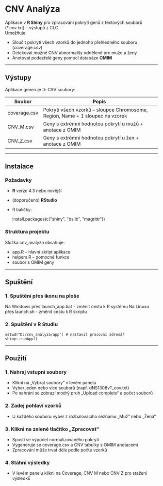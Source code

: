 # CNV Analýza

Aplikace v **R Shiny** pro zpracování pokrytí genů z textových souborů (*.cov.txt) – výstupů z CLC.  
Umožňuje:

- Sloučit pokrytí všech vzorků do jednoho přehledného souboru (coverage.csv)
- Detekovat možné CNV abnormality odděleně pro muže a ženy
- Anotovat podezřelé geny pomocí databáze **OMIM**

---

## Výstupy

Aplikace generuje tři CSV soubory:

| Soubor       | Popis |
|--------------|-------|
| coverage.csv | Pokrytí všech vzorků – sloupce Chromosome, Region, Name + 1 sloupec na vzorek |
| CNV_M.csv    | Geny s extrémní hodnotou pokrytí u mužů + anotace z OMIM |
| CNV_Z.csv    | Geny s extrémní hodnotou pokrytí u žen + anotace z OMIM |

---

## Instalace

### Požadavky
- **R** verze 4.3 nebo novější
- (doporučeno) **RStudio**
- R balíčky:

    install.packages(c("shiny", "bslib", "magrittr"))

### Struktura projektu
Složka cnv_analyza obsahuje:
- app.R – hlavní skript aplikace
- helpers.R – pomocné funkce
- soubor s OMIM geny

---

## Spuštění

### 1. Spuštění přes ikonu na ploše
Na Windows přes launch_app.bat - změnit cestu k R systému
Na Linuxu přes launch.sh - změnit cestu k R skriptu

### 2. Spuštění v R Studiu

    setwd("D:/cnv_analyza/app") # nastavit pracovní adresář
    shiny::runApp()

---

## Použití

### 1. Nahraj vstupní soubory
- Klikni na „Vybrat soubory“ v levém panelu
- Vyber jeden nebo více souborů (např. dNS1308vT_cov.txt)
- Po nahrání se zobrazí modrý pruh „Upload complete“ a počet souborů

### 2. Zadej pohlaví vzorků
- U každého souboru vyber z rozbalovacího seznamu „Muž“ nebo „Žena“

### 3. Klikni na zelené tlačítko „Zpracovat“
- Spustí se výpočet normalizovaného pokrytí
- Vygeneruje se coverage.csv a CNV tabulky s OMIM anotacemi
- Zpracování může trvat déle podle počtu vzorků

### 4. Stáhni výsledky
- V levém panelu klikni na Coverage, CNV M nebo CNV Z pro stažení výsledků


